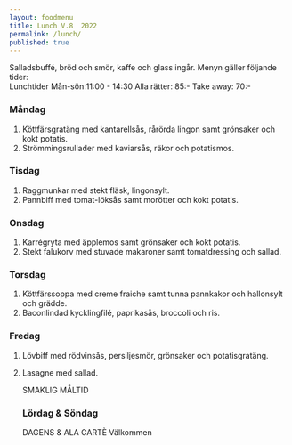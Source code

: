 ```yaml
---
layout: foodmenu
title: Lunch V.8  2022
permalink: /lunch/
published: true
---
```

Salladsbuffé, bröd och smör, kaffe och glass ingår.
Menyn gäller följande tider:  
Lunchtider  Mån-sön:11:00 - 14:30
Alla rätter: 85:- Take away: 70:-
                                
### Måndag
1. Köttfärsgratäng med kantarellsås, rårörda lingon samt grönsaker och kokt potatis.
2. Strömmingsrullader med kaviarsås, räkor och potatismos.

### Tisdag
1. Raggmunkar med stekt fläsk, lingonsylt.
2. Pannbiff med tomat-löksås samt morötter och kokt potatis.

### Onsdag
1. Karrégryta med äpplemos samt grönsaker och kokt potatis.
2. Stekt falukorv med stuvade makaroner samt tomatdressing och sallad.

### Torsdag
1. Köttfärssoppa med creme fraiche samt tunna pannkakor och hallonsylt och grädde. 
2. Baconlindad kycklingfilé, paprikasås, broccoli och ris.

### Fredag  
1. Lövbiff med rödvinsås, persiljesmör, grönsaker och potatisgratäng.
2. Lasagne med sallad.

   SMAKLIG MÅLTID
   ### Lördag & Söndag 
    DAGENS & ALA CARTÈ
    Välkommen
    
       
    

   
    
   
     

